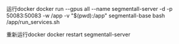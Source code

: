 运行docker
docker run --gpus all --name segmentall-server -d  -p 50083:50083 -w /app -v "$(pwd):/app" segmentall-base    bash /app/run_services.sh

重新运行docker
docker restart segmentall-server